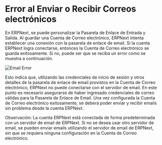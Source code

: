 <!-- add-breadcrumbs -->
# Error al Enviar o Recibir Correos electrónicos

En ERPNext, se puede personalizar la Pasarela de Enlace de Entrada y Salida. Al guardar una Cuenta de Correo electrónico, ERPNext intenta establecer una conexión con la pasarela de enlace de email. Si la cuenta ERPNext logra conectarse, entonces la Cuenta de Correo electrónico se guarda exitosamente. Si no, puede ser que se reciba un error como se muestra a continuación.  

<img class="screenshot" alt="Email Error" src="{{docs_base_url}}/assets/img/articles/email-error.png">

Esto indica que, utilizando las credenciales de inicio de sesión y otros detalles de la pasarela de enlace de email provistos en la Cuenta de Correo electrónico, ERPNext no puede conectarse con el servidor de email. En este punto es necesario asegurarse de haber ingresado credenciales de correo válidas para la Pasarela de Enlace de Email. Una vez configurada la Cuenta de Correo electrónico exitosamente, se deberá poder enviar y recibir emails sin problema desde la cuenta ERPNext.

Observación: La cuenta ERPNext está conectada de forma predeterminada con un servidor de email de ERPNext. Si no se desea usar otro servidor de email, se pueden enviar emails utilizando el servidor de email de ERPNext, sin que se requiera ninguna configuración en la Cuenta de Correo electrónico. 